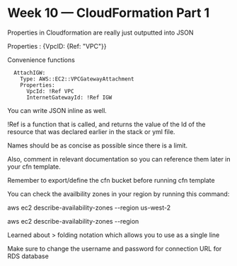 # Week 10 — CloudFormation Part 1


Properties  in Cloudformation are really just outputted into JSON

Properties : {VpcID:  {Ref: "VPC"}}

Convenience functions

```
  AttachIGW:
    Type: AWS::EC2::VPCGatewayAttachment
    Properties:
      VpcId: !Ref VPC
      InternetGatewayId: !Ref IGW
```


You can write JSON inline as well.

!Ref is a function that is called, and returns the value of  the Id of the resource that was declared earlier in the stack or yml file.

Names should be as concise as possible since there is a limit.

Also, comment in relevant documentation so you can reference them later in your cfn template.

Remember to export/define the cfn bucket before running cfn template

You can check the availbility zones in your region by running this command:

aws ec2 describe-availability-zones --region us-west-2

aws ec2 describe-availability-zones --region <your region name>

Learned about  >  folding notation which allows you to use as a single line


Make sure to change the username and password for connection URL for RDS database
